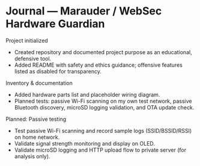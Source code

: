 # Journal — Marauder / WebSec Hardware Guardian

Project initialized
- Created repository and documented project purpose as an educational, defensive tool.
- Added README with safety and ethics guidance; offensive features listed as disabled for transparency.

Inventory & documentation
- Added hardware parts list and placeholder wiring diagram.
- Planned tests: passive Wi-Fi scanning on my own test network, passive Bluetooth discovery, microSD logging validation, and OTA update check.

Planned: Passive testing
- Test passive Wi-Fi scanning and record sample logs (SSID/BSSID/RSSI) on home network.
- Validate signal strength monitoring and display on OLED.
- Validate microSD logging and HTTP upload flow to private server (for analysis only).

